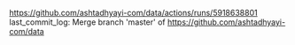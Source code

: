 https://github.com/ashtadhyayi-com/data/actions/runs/5918638801
last_commit_log: Merge branch 'master' of https://github.com/ashtadhyayi-com/data